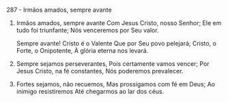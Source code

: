 287 - Irmãos amados, sempre avante

1. Irmãos amados, sempre avante
   Com Jesus Cristo, nosso Senhor;
   Ele em tudo foi triunfante;
   Nós venceremos por Seu valor.

   Sempre avante! Cristo é o Valente
   Que por Seu povo pelejará;
   Cristo, o Forte, o Onipotente,
   À glória eterna nos levará.

2. Sempre sejamos perseverantes,
   Pois certamente vamos vencer;
   Por Jesus Cristo, na fé constantes,
   Nós poderemos prevalecer.

3. Fortes sejamos, não recuemos,
   Mas prossigamos com fé em Deus;
   Ao inimigo resistiremos
   Até chegarmos ao lar dos céus.
